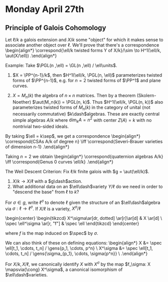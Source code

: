 # Monday April 27th

## Principle of Galois Cohomology

Let $\ell/k$ a galois extension and $X/k$ some "object" for which it makes sense to associate another object over $\ell$.
We'll prove that there's a correspondence
\begin{align*}
\correspond{\ell/k twisted forms Y of X/k}/\sim \to H^1(\ell/k, \aut(X/\ell))
.\end{align*}

Example:
Take $\PGL(n ,\ell) = \GL(n ,\ell) / \ell\units$.

1. $X = \PP^{n-1}/k$, then $H^1(\ell/k, \PGL(n, \ell)$ parameterizes twisted forms of $\PP^{n-1}$, e.g. for $n=2$ twisted forms of $\PP^1$ and plane curves.

2. $X = M_n(k)$ the algebra of $n\times n$ matrices.
  Then by a theorem (Skolern-Noether) $\aut(M_n(k)) = \PGL(n, k)$.
  Thus $H^1(\ell/k, \PGL(n, k))$ also parameterizes twisted forms of $M_n(k)$ in the category of unital (not necessarily commutative) $k\dash$algebras.
  These are exactly central simple algebras $A/k$ where $\dim_k A = n^2$ with center $Z(A) = k$ with no nontrivial two-sided ideals.

  By taking $\ell = k\sep$, we get a correspondence
  \begin{align*}
  \correspond{CSAs A/k of degree n} \iff \correspond{Severi-Brauer varieties of dimension n-1}
  .\end{align*}

  Taking $n=2$ we obtain
  \begin{align*}
  \correspond{quaternion algebras A/k} \iff \correspond{Genus 0 curves \ell/k}
  .\end{align*}

The Weil Descent Criterion:
Fix $\ell/k$ finite galois with $g = \aut(\ell/k)$.

1. $X/k \to X/\ell$ with a $g\dash$action.
2. What additional data on an $\ell\dash$variety $Y/\ell$ do we need in order to "descend the base" from $\ell$ to $k$?

For $\sigma \in g$, write $\ell^\sigma$ to denote $\ell$ given the structure of an $\ell\dash$algebra via $\sigma: \ell \to \ell^\sigma$.
If $X/\ell$ is a variety, $X^\sigma / \ell$ 

\begin{center}
\begin{tikzcd}
X^\sigma\ar[dr, dotted] \ar[r]\ar[d] & X \ar[d] \\
\spec \ell^\sigma \ar[r, "f"] & \spec \ell
\end{tikzcd}
\end{center}

where $f$ is the map induced on $\spec$ by $\sigma$.

We can also think of these on defining equations:
\begin{align*}
X &= \spec \ell[t_1, \cdots, t_n] / \gens{p_1, \cdots, p^n} \\
X^\sigma &= \spec \ell[t_1, \cdots, t_n] / \gens{\sigma_{p_1}, \cdots, \sigma{p^n}} \\
.\end{align*}

For $X/k, X/\ell$, we canonically identify $X$ with $X^\sigma$ by the map $f_\sigma: X \mapsvia{\cong} X^\sigma$, a canonical isomorphism of $\ell\dash$varieties.


